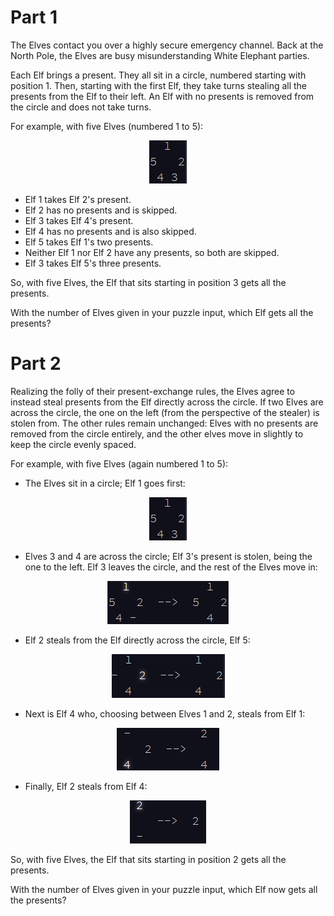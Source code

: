 # Part 1

The Elves contact you over a highly secure emergency channel. Back at the North Pole, the Elves are busy misunderstanding White Elephant parties.

Each Elf brings a present. They all sit in a circle, numbered starting with position 1. Then, starting with the first Elf, they take turns stealing all the presents from the Elf to their left. An Elf with no presents is removed from the circle and does not take turns.

For example, with five Elves (numbered 1 to 5):

<p align=center>
 	<img src="img/sample1.png">
</p> 

- Elf 1 takes Elf 2's present.
- Elf 2 has no presents and is skipped.
- Elf 3 takes Elf 4's present.
- Elf 4 has no presents and is also skipped.
- Elf 5 takes Elf 1's two presents.
- Neither Elf 1 nor Elf 2 have any presents, so both are skipped.
- Elf 3 takes Elf 5's three presents.

So, with five Elves, the Elf that sits starting in position 3 gets all the presents.

With the number of Elves given in your puzzle input, which Elf gets all the presents?


# Part 2

Realizing the folly of their present-exchange rules, the Elves agree to instead steal presents from the Elf directly across the circle. If two Elves are across the circle, the one on the left (from the perspective of the stealer) is stolen from. The other rules remain unchanged: Elves with no presents are removed from the circle entirely, and the other elves move in slightly to keep the circle evenly spaced.

For example, with five Elves (again numbered 1 to 5):

- The Elves sit in a circle; Elf 1 goes first:

<p align=center>
 	<img src="img/sample1.png">
</p> 

- Elves 3 and 4 are across the circle; Elf 3's present is stolen, being the one to the left. Elf 3 leaves the circle, and the rest of the Elves move in:

<p align=center>
 	<img src="img/sample2.png">
</p> 

- Elf 2 steals from the Elf directly across the circle, Elf 5:

<p align=center>
 	<img src="img/sample3.png">
</p> 

- Next is Elf 4 who, choosing between Elves 1 and 2, steals from Elf 1:

<p align=center>
 	<img src="img/sample4.png">
</p> 

- Finally, Elf 2 steals from Elf 4:

<p align=center>
 	<img src="img/sample5.png">
</p> 

So, with five Elves, the Elf that sits starting in position 2 gets all the presents.

With the number of Elves given in your puzzle input, which Elf now gets all the presents?